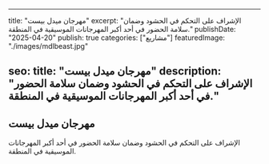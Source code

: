 
---
title: "مهرجان ميدل بيست"
excerpt: "الإشراف على التحكم في الحشود وضمان سلامة الحضور في أحد أكبر المهرجانات الموسيقية في المنطقة."
publishDate: "2025-04-20"
publish: true
categories: ["مشاريع"]
featuredImage: "./images/mdlbeast.jpg"

seo:
  title: "مهرجان ميدل بيست"
  description: "الإشراف على التحكم في الحشود وضمان سلامة الحضور في أحد أكبر المهرجانات الموسيقية في المنطقة."
---

## مهرجان ميدل بيست
الإشراف على التحكم في الحشود وضمان سلامة الحضور في أحد أكبر المهرجانات الموسيقية في المنطقة.
